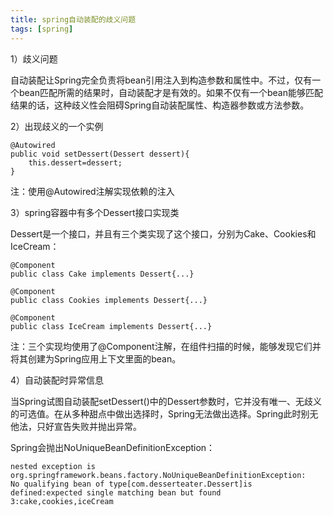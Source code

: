 ```yaml
---
title: spring自动装配的歧义问题
tags: [spring]
---
```


1）歧义问题

自动装配让Spring完全负责将bean引用注入到构造参数和属性中。不过，仅有一个bean匹配所需的结果时，自动装配才是有效的。如果不仅有一个bean能够匹配结果的话，这种歧义性会阻碍Spring自动装配属性、构造器参数或方法参数。

2）出现歧义的一个实例

```
@Autowired
public void setDessert(Dessert dessert){
    this.dessert=dessert;
}
```

注：使用@Autowired注解实现依赖的注入

3）spring容器中有多个Dessert接口实现类

Dessert是一个接口，并且有三个类实现了这个接口，分别为Cake、Cookies和IceCream：

```
@Component
public class Cake implements Dessert{...}

@Component
public class Cookies implements Dessert{...}

@Component
public class IceCream implements Dessert{...}
```

注：三个实现均使用了@Component注解，在组件扫描的时候，能够发现它们并将其创建为Spring应用上下文里面的bean。

4）自动装配时异常信息

当Spring试图自动装配setDessert()中的Dessert参数时，它并没有唯一、无歧义的可选值。在从多种甜点中做出选择时，Spring无法做出选择。Spring此时别无他法，只好宣告失败并抛出异常。

Spring会抛出NoUniqueBeanDefinitionException：

```
nested exception is org.springframework.beans.factory.NoUniqueBeanDefinitionException:
No qualifying bean of type[com.desserteater.Dessert]is defined:expected single matching bean but found 3:cake,cookies,iceCream
```